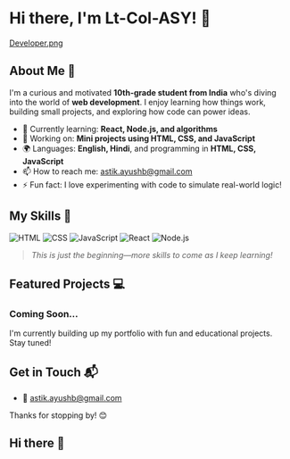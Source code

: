 # Hi there, I'm Lt-Col-ASY! 👋

<!-- Optional Banner Image -->
[Developer.png](https://raw.githubusercontent.com/Lt-Col-ASY/Lt-Col-ASY/refs/heads/main/Developer.png)

## About Me 🚀

I'm a curious and motivated **10th-grade student from India** who's diving into the world of **web development**. I enjoy learning how things work, building small projects, and exploring how code can power ideas.

- 🌱 Currently learning: **React, Node.js, and algorithms**
- 🔭 Working on: **Mini projects using HTML, CSS, and JavaScript**
- 🌍 Languages: **English, Hindi**, and programming in **HTML, CSS, JavaScript**
- 📫 How to reach me: astik.ayushb@gmail.com
- ⚡ Fun fact: I love experimenting with code to simulate real-world logic!

## My Skills 🧠

![HTML](https://img.shields.io/badge/-HTML-E34F26?style=flat-square&logo=html5&logoColor=white)
![CSS](https://img.shields.io/badge/-CSS-1572B6?style=flat-square&logo=css3&logoColor=white)
![JavaScript](https://img.shields.io/badge/-JavaScript-F7DF1E?style=flat-square&logo=javascript&logoColor=black)
![React](https://img.shields.io/badge/-React-61DAFB?style=flat-square&logo=react&logoColor=black)
![Node.js](https://img.shields.io/badge/-Node.js-339933?style=flat-square&logo=node.js&logoColor=white)

> *This is just the beginning—more skills to come as I keep learning!*

## Featured Projects 💻

### Coming Soon...

I'm currently building up my portfolio with fun and educational projects. Stay tuned!

## Get in Touch 📬

<!-- Add links if you have them -->
- 📧 astik.ayushb@gmail.com

Thanks for stopping by! 😊
## Hi there 👋

<!--
**Lt-Col-ASY/Lt-Col-ASY** is a ✨ _special_ ✨ repository because its `README.md` (this file) appears on your GitHub profile.

Here are some ideas to get you started:

- 🔭 I’m currently working on ...
- 🌱 I’m currently learning ...
- 👯 I’m looking to collaborate on ...
- 🤔 I’m looking for help with ...
- 💬 Ask me about ...
- 📫 How to reach me: ...
- 😄 Pronouns: ...
- ⚡ Fun fact: ...
-->
